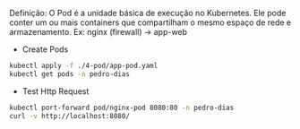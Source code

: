 Definição: O Pod é a unidade básica de execução no Kubernetes. Ele pode conter um ou mais containers que compartilham o mesmo espaço de rede e armazenamento.
Ex: nginx (firewall) -> app-web 

- Create Pods
```bash
kubectl apply -f ./4-pod/app-pod.yaml
kubectl get pods -n pedro-dias
```

- Test Http Request

```bash
kubectl port-forward pod/nginx-pod 8080:80 -n pedro-dias
curl -v http://localhost:8080/
```